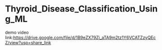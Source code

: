 # Thyroid_Disease_Classification_Using_ML
demo video link:https://drive.google.com/file/d/1B9eZX79Zj_aTA9m2tz1Y6VCATZzyQEcZ/view?usp=share_link
